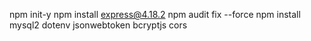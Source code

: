 npm init-y
npm install express@4.18.2
npm audit fix --force
npm install mysql2 dotenv jsonwebtoken bcryptjs cors